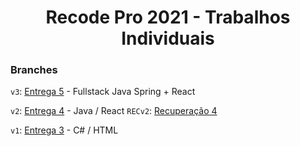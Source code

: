 <h1 align="center">Recode Pro 2021 - Trabalhos Individuais</h1>

### Branches
`v3`: [Entrega 5](https://github.com/Bryceed/Recode2021-Agencia-Viagens/tree/v3) - Fullstack Java Spring + React

`v2`: [Entrega 4](https://github.com/Bryceed/Recode2021-Agencia-Viagens/tree/v2) - Java / React
`RECv2`: [Recuperação 4](https://github.com/Bryceed/Recode2021-Agencia-Viagens/tree/RECv2)

`v1`: [Entrega 3](https://github.com/Bryceed/Recode2021-Agencia-Viagens/tree/v1) - C# / HTML
